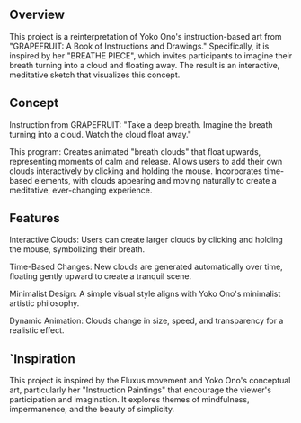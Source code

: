 ## Overview
This project is a reinterpretation of Yoko Ono's instruction-based art from "GRAPEFRUIT: A Book of Instructions and Drawings." Specifically, it is inspired by her "BREATHE PIECE", which invites participants to imagine their breath turning into a cloud and floating away. The result is an interactive, meditative sketch that visualizes this concept.

## Concept
Instruction from GRAPEFRUIT:
"Take a deep breath. Imagine the breath turning into a cloud. Watch the cloud float away."

This program:
Creates animated "breath clouds" that float upwards, representing moments of calm and release.
Allows users to add their own clouds interactively by clicking and holding the mouse.
Incorporates time-based elements, with clouds appearing and moving naturally to create a meditative, ever-changing experience.

## Features

Interactive Clouds:
Users can create larger clouds by clicking and holding the mouse, symbolizing their breath.

Time-Based Changes:
New clouds are generated automatically over time, floating gently upward to create a tranquil scene.

Minimalist Design:
A simple visual style aligns with Yoko Ono's minimalist artistic philosophy.

Dynamic Animation:
Clouds change in size, speed, and transparency for a realistic effect.

## `Inspiration
This project is inspired by the Fluxus movement and Yoko Ono's conceptual art, particularly her "Instruction Paintings" that encourage the viewer's participation and imagination. It explores themes of mindfulness, impermanence, and the beauty of simplicity.
